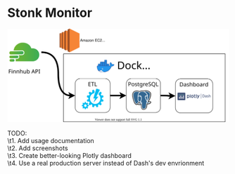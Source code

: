 # Stonk Monitor

![Architecture Diagram](stonk-monitor-arch.svg)

TODO:\
\t1. Add usage documentation\
\t2. Add screenshots\
\t3. Create better-looking Plotly dashboard\
\t4. Use a real production server instead of Dash's dev envrionment

